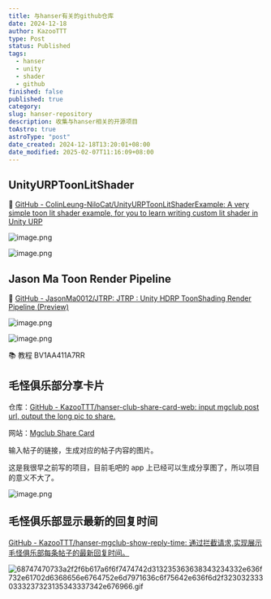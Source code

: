 ```yaml
---
title: 与hanser有关的github仓库
date: 2024-12-18
author: KazooTTT
type: Post
status: Published
tags:
  - hanser
  - unity
  - shader
  - github
finished: false
published: true
category:
slug: hanser-repository
description: 收集与hanser相关的开源项目
toAstro: true
astroType: "post"
date_created: 2024-12-18T13:20:01+08:00
date_modified: 2025-02-07T11:16:09+08:00
---
```


## UnityURPToonLitShader

🔗 [GitHub - ColinLeung-NiloCat/UnityURPToonLitShaderExample: A very simple toon lit shader example, for you to learn writing custom lit shader in Unity URP](https://github.com/ColinLeung-NiloCat/UnityURPToonLitShaderExample)

![image.png](https://pictures.kazoottt.top/2024/12/20241218-5fb6f76d90389b1cd817ec84f39cb7ce.png)

![image.png](https://pictures.kazoottt.top/2024/12/20241218-3cbad51ac0ff6851f8a15063ce72722d.png)

## Jason Ma Toon Render Pipeline

🔗 [GitHub - JasonMa0012/JTRP: JTRP : Unity HDRP ToonShading Render Pipeline (Preview)](https://github.com/JasonMa0012/JTRP)

![image.png](https://pictures.kazoottt.top/2024/12/20241218-f9724a9eeca411d57a48d305c42d84f6.png)

![image.png](https://pictures.kazoottt.top/2024/12/20241218-2390f27d1d6a71ba4a903588d4d64993.png)

📚 教程 BV1AA411A7RR

## 毛怪俱乐部分享卡片

仓库：[GitHub - KazooTTT/hanser-club-share-card-web: input mgclub post url, output the long pic to share.](https://github.com/KazooTTT/hanser-club-share-card-web)

网站：[Mgclub Share Card](https://share255.kazoottt.top/)

输入帖子的链接，生成对应的帖子内容的图片。

这是我很早之前写的项目，目前毛吧的 app 上已经可以生成分享图了，所以项目的意义不大了。

![image.png](https://pictures.kazoottt.top/2024/12/20241218-6d98c83fd2eb219534c6c17fbfed4c6d.png)

## 毛怪俱乐部显示最新的回复时间

[GitHub - KazooTTT/hanser-mgclub-show-reply-time: 通过拦截请求,实现展示毛怪俱乐部每条帖子的最新回复时间。](https://github.com/KazooTTT/hanser-mgclub-show-reply-time)

![68747470733a2f2f6b617a6f6f7474742d313235363638343234332e636f732e61702d6368656e6764752e6d7971636c6f75642e636f6d2f3230323330333237323135343337342e676966.gif](https://pictures.kazoottt.top/2024/12/20241218-1663a4738551119765e6e38f3d978306.gif)
